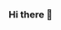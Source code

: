 ### Hi there 👋

<!--
**Shrinidhi-C/Shrinidhi-C** is a ✨ _special_ ✨ repository because its `README.md` (this file) appears on your GitHub profile.

Here are some ideas to get you started:

- 🔭 I’m currently working on Data Science 

- 📫 How to reach me: https://www.linkedin.com/in/cshrinidhi/


